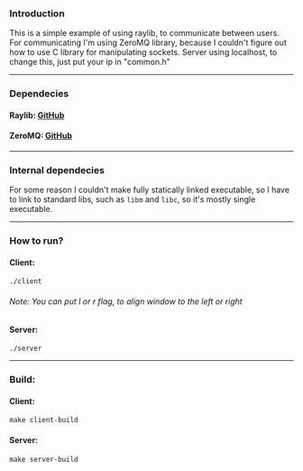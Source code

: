 ### Introduction

This is a simple example of using raylib, to communicate between users.
For communicating I'm using ZeroMQ library, because I couldn't figure out
how to use C library for manipulating sockets. Server using localhost, to
change this, just put your ip in "common.h"

---

### Dependecies

#### Raylib: [GitHub](https://github.com/raysan5/raylib "GitHub")

#### ZeroMQ: [GitHub](https://github.com/zeromq/libzmq "GitHub")

---

### Internal dependecies

For some reason I couldn't make fully statically linked executable,
so I have to link to standard libs, such as `libm` and `libc`, so it's mostly single executable.

---

### How to run?

#### Client:

```console
./client
```

###### Note: You can put l or r flag, to align window to the left or right

#### Server:

```console
./server
```

---

### Build:

#### Client:

```console
make client-build
```

#### Server:

```console
make server-build
```
